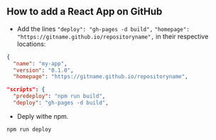 ## How to add a React App on GitHub

* Add the lines ```"deploy": "gh-pages -d build",``` ```"homepage": "https://gitname.github.io/repositoryname",``` in their respective locations:
```json
{
  "name": "my-app",
  "version": "0.1.0",
  "homepage": "https://gitname.github.io/repositoryname",
```
```json
"scripts": {
  "predeploy": "npm run build",
  "deploy": "gh-pages -d build",
```
* Deply withe npm.
```shell
npm run deploy
```

